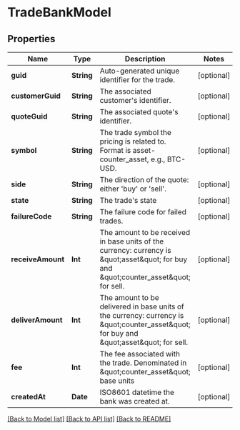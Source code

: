 # TradeBankModel

## Properties
Name | Type | Description | Notes
------------ | ------------- | ------------- | -------------
**guid** | **String** | Auto-generated unique identifier for the trade. | [optional] 
**customerGuid** | **String** | The associated customer&#39;s identifier. | [optional] 
**quoteGuid** | **String** | The associated quote&#39;s identifier. | [optional] 
**symbol** | **String** | The trade symbol the pricing is related to. Format is asset-counter_asset, e.g., BTC-USD. | [optional] 
**side** | **String** | The direction of the quote: either &#39;buy&#39; or &#39;sell&#39;. | [optional] 
**state** | **String** | The trade&#39;s state | [optional] 
**failureCode** | **String** | The failure code for failed trades. | [optional] 
**receiveAmount** | **Int** | The amount to be received in base units of the currency: currency is \&quot;asset\&quot; for buy and \&quot;counter_asset\&quot; for sell. | [optional] 
**deliverAmount** | **Int** | The amount to be delivered in base units of the currency: currency is \&quot;counter_asset\&quot; for buy and \&quot;asset\&quot; for sell. | [optional] 
**fee** | **Int** | The fee associated with the trade. Denominated in \&quot;counter_asset\&quot; base units | [optional] 
**createdAt** | **Date** | ISO8601 datetime the bank was created at. | [optional] 

[[Back to Model list]](../README.md#documentation-for-models) [[Back to API list]](../README.md#documentation-for-api-endpoints) [[Back to README]](../README.md)


